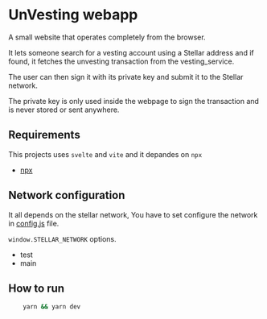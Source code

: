 # UnVesting webapp

A small website that operates completely from the browser.

It lets someone search for a vesting account using a Stellar address and if found, it fetches the unvesting transaction from the vesting_service.

The user can then sign it with its private key and submit it to the Stellar network.

The private key is only used inside the webpage to sign the transaction and is never stored or sent anywhere.

## Requirements

This projects uses `svelte` and `vite` and it depandes on `npx`

- [npx](https://www.npmjs.com/package/npx)

## Network configuration

It all depends on the stellar network, You have to set configure the network in [config.js](./public/config.js) file.

`window.STELLAR_NETWORK` options.

- test
- main

## How to run

```sh
    yarn && yarn dev 
```
